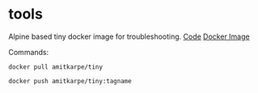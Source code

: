 # tools

Alpine based tiny docker image for troubleshooting.
[Code](https://github.com/amitkarpe/tools)
[Docker Image](https://hub.docker.com/r/amitkarpe/tiny)

Commands:
```
docker pull amitkarpe/tiny

docker push amitkarpe/tiny:tagname

```

